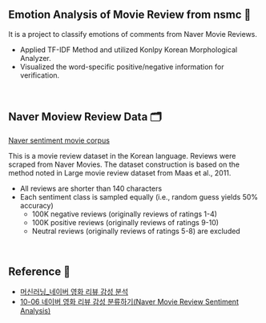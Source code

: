 ## Emotion Analysis of Movie Review from nsmc 🎥

It is a project to classify emotions of comments from Naver Movie Reviews.

- Applied TF-IDF Method and utilized Konlpy Korean Morphological Analyzer.
- Visualized the word-specific positive/negative information for verification.
<br/>


## Naver Moview Review Data 🗂️

[Naver sentiment movie corpus](https://github.com/e9t/nsmc/)

This is a movie review dataset in the Korean language. Reviews were scraped from Naver Movies.
The dataset construction is based on the method noted in Large movie review dataset from Maas et al., 2011.

- All reviews are shorter than 140 characters
- Each sentiment class is sampled equally (i.e., random guess yields 50% accuracy)
  - 100K negative reviews (originally reviews of ratings 1-4)
  - 100K positive reviews (originally reviews of ratings 9-10)
  - Neutral reviews (originally reviews of ratings 5-8) are excluded
<br/>


## Reference 📖

- [머신러닝_네이버 영화 리뷰 감성 분석](https://sunnyroad.tistory.com/39)
- [10-06 네이버 영화 리뷰 감성 분류하기(Naver Movie Review Sentiment Analysis)](https://wikidocs.net/44249)
<br/>

